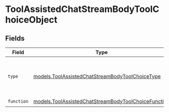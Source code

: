# ToolAssistedChatStreamBodyToolChoiceObject


## Fields

| Field                                                                                                            | Type                                                                                                             | Required                                                                                                         | Description                                                                                                      |
| ---------------------------------------------------------------------------------------------------------------- | ---------------------------------------------------------------------------------------------------------------- | ---------------------------------------------------------------------------------------------------------------- | ---------------------------------------------------------------------------------------------------------------- |
| `type`                                                                                                           | [models.ToolAssistedChatStreamBodyToolChoiceType](../models/toolassistedchatstreambodytoolchoicetype.md)         | :heavy_check_mark:                                                                                               | The type of the tool. Currently, only `function` is supported.                                                   |
| `function`                                                                                                       | [models.ToolAssistedChatStreamBodyToolChoiceFunction](../models/toolassistedchatstreambodytoolchoicefunction.md) | :heavy_check_mark:                                                                                               | N/A                                                                                                              |